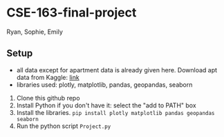 # CSE-163-final-project
Ryan, Sophie, Emily

## Setup

- all data except for apartment data is already given here. Download apt data from Kaggle: [link](https://www.kaggle.com/datasets/michaelbryantds/bay-area-craigslist-rentals?resource=download)
- libraries used: plotly, matplotlib, pandas, geopandas, seaborn

1. Clone this github repo
2. Install Python if you don't have it: select the "add to PATH" box
3. Install the libraries. `pip install plotly matplotlib pandas geopandas seaborn`
4. Run the python script `Project.py`
